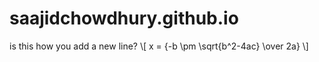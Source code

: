 # saajidchowdhury.github.io

is this how you add a new line?
\\[ x = {-b \pm \sqrt{b^2-4ac} \over 2a} \\]
<script type="text/javascript"
        src="https://cdnjs.cloudflare.com/ajax/libs/mathjax/2.7.0/MathJax.js?config=TeX-AMS_CHTML"></script>
